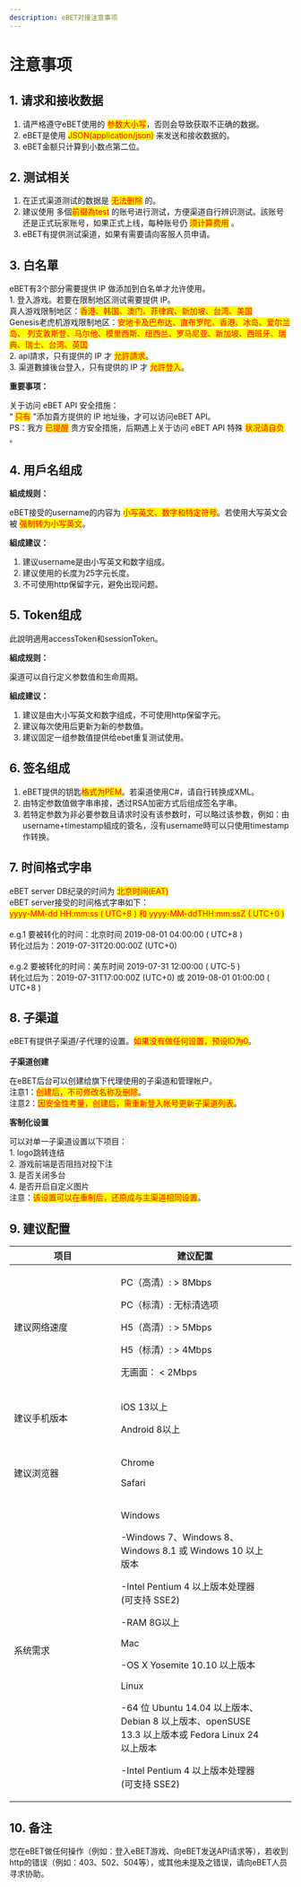 ```yaml
---
description: eBET对接注意事项
---
```


# 注意事项

## 1. 请求和接收数据

1. 请严格遵守eBET使用的 <mark style="color:red;">参数大小写</mark>，否则会导致获取不正确的数据。
2. eBET是使用 <mark style="color:red;">JSON(application/json)</mark> 来发送和接收数据的。
3. eBET金额只计算到小数点第二位。

## 2. 测试相关

1. 在正式渠道测试的数据是 <mark style="color:red;">无法删除</mark> 的。
2. 建议使用 多個<mark style="color:red;">前缀為test</mark> 的账号进行测试，方便渠道自行辨识测试。該账号还是正式玩家账号，如果正式上线，每种账号仍 <mark style="color:red;">须计算费用</mark> 。
3. eBET有提供测试渠道，如果有需要请向客服人员申请。

## 3. 白名單

eBET有3个部分需要提供 IP 做添加到白名单才允许使用。\
1\. 登入游戏。若要在限制地区测试需要提供 IP。\
真人游戏限制地区：<mark style="color:red;">香港、韩国、澳门、菲律宾、新加坡、台湾、美国</mark>\
Genesis老虎机游戏限制地区：<mark style="color:red;">安地卡及巴布达、直布罗陀、香港、冰岛、爱尔兰岛、 列支敦斯登、马尔他、模里西斯、纽西兰、罗马尼亚、新加坡、西班牙、瑞典、瑞士、台湾、英国</mark>\
2\. api請求，只有提供的 IP 才 <mark style="color:red;">允許請求</mark>。\
3\. 渠道數據後台登入，只有提供的 IP 才 <mark style="color:red;">允許登入</mark>。

**重要事项：**

关于访问 eBET API 安全措施：\
“ <mark style="color:red;">只有</mark> ”添加貴方提供的 IP 地址後，才可以访问eBET API。\
PS：我方 <mark style="color:red;">已提醒</mark> 贵方安全措施，后期遇上关于访问 eBET API 特殊 <mark style="color:red;">状况请自负</mark> 。

## 4. 用戶名组成

**組成规则：**

eBET接受的username的内容为 <mark style="color:red;">小写英文、数字和特定符号</mark>。若使用大写英文会被 <mark style="color:red;">强制转为小写英文</mark>。

**組成建议：**

1. 建议username是由小写英文和数字组成。
2. 建议使用的长度为25字元长度。
3. 不可使用http保留字元，避免出现问题。

## 5. Token组成

此說明適用accessToken和sessionToken。

**組成规则：**

渠道可以自行定义参数值和生命周期。

**組成建议：**

1. 建议是由大小写英文和数字组成，不可使用http保留字元。
2. 建议每次使用后更新为新的参数值。
3. 建议固定一组参数值提供给ebet重复测试使用。

## 6. 签名组成

1. eBET提供的钥匙<mark style="color:red;">格式为PEM</mark>。若渠道使用C#，请自行转换成XML。
2. 由特定参数值做字串串接，透过RSA加密方式后组成签名字串。
3. 若特定参数为非必要参数且请求时没有该参数时，可以略过该参数，例如：由username+timestamp組成的簽名，沒有username時可以只使用timestamp作转换。

## 7. 时间格式字串

eBET server DB纪录的时间为 <mark style="color:red;">北京时间(EAT)</mark>\
eBET server接受的时间格式字串如下：\
<mark style="color:red;">yyyy-MM-dd HH:mm:ss ( UTC+8 ) 和 yyyy-MM-ddTHH:mm:ssZ ( UTC+0 )</mark>\
\
e.g.1 要被转化的时间：北京时间 2019-08-01 04:00:00 ( UTC+8 )\
转化过后为：2019-07-31T20:00:00Z (UTC+0)\
\
e.g.2 要被转化的时间：美东时间 2019-07-31 12:00:00 ( UTC-5 )\
转化过后为：2019-07-31T17:00:00Z (UTC+0) 或 2019-08-01 01:00:00 ( UTC+8 )

## 8. 子渠道

eBET有提供子渠道/子代理的设置。<mark style="color:red;">如果没有做任何设置，预设ID为0</mark>。\
\
**子渠道创建**

在eBET后台可以创建给旗下代理使用的子渠道和管理帐户。\
注意1：<mark style="color:red;">创建后，不可修改名称及删除</mark>。\
注意2：<mark style="color:red;">因安全性考量，创建后，需重新登入帐号更新子渠道列表</mark>。

**客制化设置**

可以对单一子渠道设置以下项目：\
1\. logo跳转连结\
2\. 游戏前端是否阻挡对投下注\
3\. 是否关闭多台\
4\. 是否开启自定义图片\
注意：<mark style="color:red;">该设置可以在重制后，还原成与主渠道相同设置</mark>。

## 9. 建议配置

<table><thead><tr><th width="175">项目</th><th>建议配置</th><th data-hidden></th><th data-hidden></th></tr></thead><tbody><tr><td>建议网络速度</td><td><p>PC（高清）: > 8Mbps</p><p>PC（标清）: 无标清选项</p><p>H5（高清）: > 5Mbps</p><p>H5（标清）: > 4Mbps</p><p>无画面： &#x3C; 2Mbps</p></td><td></td><td></td></tr><tr><td>建议手机版本</td><td><p>iOS 13以上</p><p>Android 8以上</p></td><td></td><td></td></tr><tr><td>建议浏览器</td><td><p>Chrome</p><p>Safari</p></td><td></td><td></td></tr><tr><td>系统需求</td><td><p>Windows</p><p>-Windows 7、Windows 8、Windows 8.1 或 Windows 10 以上版本</p><p>-Intel Pentium 4 以上版本处理器 (可支持 SSE2)</p><p>-RAM 8G以上</p><p>Mac</p><p>-OS X Yosemite 10.10 以上版本</p><p>Linux</p><p>-64 位 Ubuntu 14.04 以上版本、Debian 8 以上版本、openSUSE 13.3 以上版本或 Fedora Linux 24 以上版本</p><p>-Intel Pentium 4 以上版本处理器 (可支持 SSE2)</p></td><td></td><td></td></tr></tbody></table>

## 10. 备注

您在eBET做任何操作（例如：登入eBET游戏、向eBET发送API请求等），若收到http的错误（例如：403、502、504等），或其他未提及之错误，请向eBET人员寻求协助。
